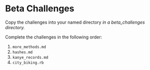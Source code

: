 # Beta Challenges

Copy the challenges into your named directory *in a beta_challenges directory.*

Complete the challenges in the following order:

1. `more_methods.md`
2. `hashes.md`
3. `kanye_records.md`
4. `city_biking.rb`
